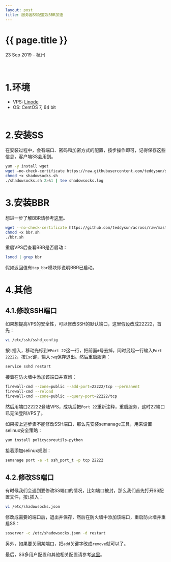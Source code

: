 ```yaml
---
layout: post
title: 服务器SS配置及BBR加速
---
```


{{ page.title }}
================

<p class="meta">23 Sep 2019 - 杭州</p>

<br> 

# 1.环境

<!-- <style type="text/css">
.tg  {border-collapse:collapse;border-spacing:0;border-color:#ccc;}
.tg td{font-family:Arial, sans-serif;font-size:14px;padding:10px 5px;border-style:solid;border-width:1px;overflow:hidden;word-break:normal;border-color:#ccc;color:#333;background-color:#fff;}
.tg th{font-family:Arial, sans-serif;font-size:14px;font-weight:normal;padding:10px 5px;border-style:solid;border-width:1px;overflow:hidden;word-break:normal;border-color:#ccc;color:#333;background-color:#f0f0f0;}
.tg .tg-n2ye{background-color:#efefef;color:#333333;border-color:inherit;text-align:center;vertical-align:top}
.tg .tg-ohd8{background-color:#f5f5f5;color:#333333;border-color:inherit;text-align:center;vertical-align:top}
</style>
<table class="tg">
  <tr>
    <th class="tg-n2ye">VPS</th>
    <th class="tg-n2ye">OS</th>
  </tr>
  <tr>
    <td class="tg-ohd8">Linode</td>
    <td class="tg-ohd8">CentOS 7</td>
  </tr>
</table> -->

* VPS:  [Linode](https://manager.linode.com/)
* OS:   CentOS 7, 64 bit
<br><br>

# 2.安装SS

在安装过程中，会有端口、密码和加密方式的配置，按步操作即可，记得保存这些信息，客户端SS会用到。

```bash
yum -y install wget
wget –no-check-certificate https://raw.githubusercontent.com/teddysun/shadowsocks_install/master/shadowsocks.sh
chmod +x shadowsocks.sh
./shadowsocks.sh 2>&1 | tee shadowsocks.log
```

# 3.安装BBR

想进一步了解BBR请参考[这里](https://github.com/google/bbr)。

```bash
wget --no-check-certificate https://github.com/teddysun/across/raw/master/bbr.sh
chmod +x bbr.sh
./bbr.sh
```

重启VPS后查看BBR是否启动：


```bash
lsmod | grep bbr
```

假如返回值有`tcp_bbr`模块即说明BBR已启动。  

# 4.其他

## 4.1.修改SSH端口  

如果想提高VPS的安全性，可以修改SSH的默认端口，这里假设改成22222，首先：

```bash
vi /etc/ssh/sshd_config
```

按`i`插入，移动光标到`#Port 22`这一行，把前面`#`号去掉，同时另起一行输入`Port 22222`，按`Esc`键，输入`:wq`保存退出。然后重启服务：

```bash
service sshd restart
```

接着在防火墙中添加该端口并查询：

```bash
firewall-cmd --zone=public --add-port=22222/tcp --permanent
firewall-cmd --reload
firewall-cmd --zone=public --query-port=22222/tcp
```

然后用端口22222登陆VPS，成功后把`Port 22`重新注释，重启服务，这时22端口已无法登陆VPS了。

如果按上述步骤不能修改SSH端口，那么先安装semanage工具，用来设置selinux安全策略：

```bash
yum install policycoreutils-python
```

接着添加selinux规则：

```bash
semanage port -a -t ssh_port_t -p tcp 22222
```

## 4.2.修改SS端口

有时候我们会遇到要修改SS端口的情况，比如端口被封，那么我们首先打开SS配置文件，按`i`插入：

```bash
vi /etc/shadowsocks.json
```

修改成需要的端口后，退出并保存，然后在防火墙中添加该端口，重启防火墙并重启SS：

```bash
ssserver -c /etc/shadowsocks.json -d restart
```

另外，如果要关闭某端口，把`add`关键字改成`remove`就可以了。  

最后，SS多用户配置和其他相关配置请参考[这里](https://blog.huihut.com/2016/12/03/BandwagonShadowsocksServer/)。

<br>